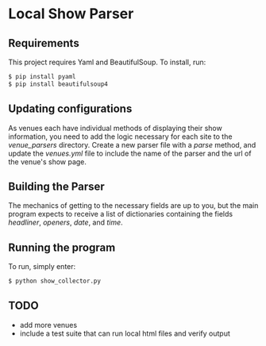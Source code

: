 Local Show Parser
=================

Requirements
------------

This project requires Yaml and BeautifulSoup. To install, run:

```bash
$ pip install pyaml
$ pip install beautifulsoup4
```

Updating configurations
-----------------------

As venues each have individual methods of displaying their show information, you need to add the logic necessary for each site to the *venue_parsers* directory. Create a new parser file with a *parse* method, and update the *venues.yml* file to include the name of the parser and the url of the venue's show page.

Building the Parser
-------------------

The mechanics of getting to the necessary fields are up to you, but the main program expects to receive a list of dictionaries containing the fields *headliner*, *openers*, *date*, and *time*.

Running the program
-------------------

To run, simply enter:

```bash
$ python show_collector.py
```

TODO
----

-	add more venues
-	include a test suite that can run local html files and verify output